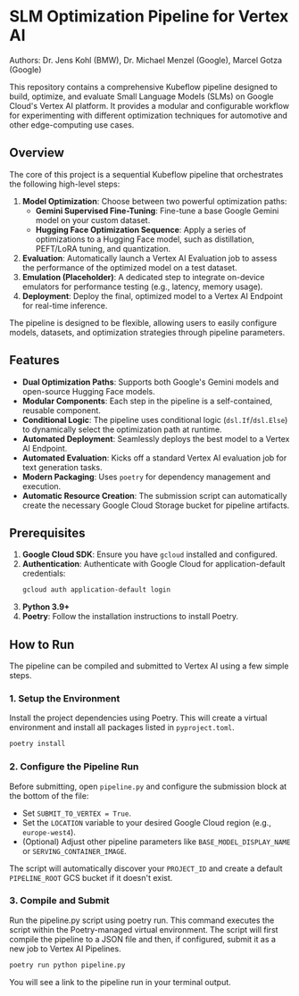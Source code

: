 # SLM Optimization Pipeline for Vertex AI

Authors: Dr. Jens Kohl (BMW), Dr. Michael Menzel (Google), Marcel Gotza (Google)

This repository contains a comprehensive Kubeflow pipeline designed to build, optimize, and evaluate Small Language Models (SLMs) on Google Cloud's Vertex AI platform. It provides a modular and configurable workflow for experimenting with different optimization techniques for automotive and other edge-computing use cases.

## Overview

The core of this project is a sequential Kubeflow pipeline that orchestrates the following high-level steps:
1.  **Model Optimization**: Choose between two powerful optimization paths:
    *   **Gemini Supervised Fine-Tuning**: Fine-tune a base Google Gemini model on your custom dataset.
    *   **Hugging Face Optimization Sequence**: Apply a series of optimizations to a Hugging Face model, such as distillation, PEFT/LoRA tuning, and quantization.
2.  **Evaluation**: Automatically launch a Vertex AI Evaluation job to assess the performance of the optimized model on a test dataset.
3.  **Emulation (Placeholder)**: A dedicated step to integrate on-device emulators for performance testing (e.g., latency, memory usage).
4.  **Deployment**: Deploy the final, optimized model to a Vertex AI Endpoint for real-time inference.

The pipeline is designed to be flexible, allowing users to easily configure models, datasets, and optimization strategies through pipeline parameters.

## Features

-   **Dual Optimization Paths**: Supports both Google's Gemini models and open-source Hugging Face models.
-   **Modular Components**: Each step in the pipeline is a self-contained, reusable component.
-   **Conditional Logic**: The pipeline uses conditional logic (`dsl.If`/`dsl.Else`) to dynamically select the optimization path at runtime.
-   **Automated Deployment**: Seamlessly deploys the best model to a Vertex AI Endpoint.
-   **Automated Evaluation**: Kicks off a standard Vertex AI evaluation job for text generation tasks.
-   **Modern Packaging**: Uses `poetry` for dependency management and execution.
-   **Automatic Resource Creation**: The submission script can automatically create the necessary Google Cloud Storage bucket for pipeline artifacts.

## Prerequisites

1.  **Google Cloud SDK**: Ensure you have `gcloud` installed and configured.
2.  **Authentication**: Authenticate with Google Cloud for application-default credentials:
    ```bash
    gcloud auth application-default login
    ```
3.  **Python 3.9+**
4.  **Poetry**: Follow the installation instructions to install Poetry.

## How to Run

The pipeline can be compiled and submitted to Vertex AI using a few simple steps.

### 1. Setup the Environment

Install the project dependencies using Poetry. This will create a virtual environment and install all packages listed in `pyproject.toml`.

```bash
poetry install
```

### 2. Configure the Pipeline Run

Before submitting, open `pipeline.py` and configure the submission block at the bottom of the file:

-   Set `SUBMIT_TO_VERTEX = True`.
-   Set the `LOCATION` variable to your desired Google Cloud region (e.g., `europe-west4`).
-   (Optional) Adjust other pipeline parameters like `BASE_MODEL_DISPLAY_NAME` or `SERVING_CONTAINER_IMAGE`.

The script will automatically discover your `PROJECT_ID` and create a default `PIPELINE_ROOT` GCS bucket if it doesn't exist.

### 3. Compile and Submit

Run the pipeline.py script using poetry run. This command executes the script within the Poetry-managed virtual environment. The script will first compile the pipeline to a JSON file and then, if configured, submit it as a new job to Vertex AI Pipelines.

```bash
poetry run python pipeline.py
```

You will see a link to the pipeline run in your terminal output.
